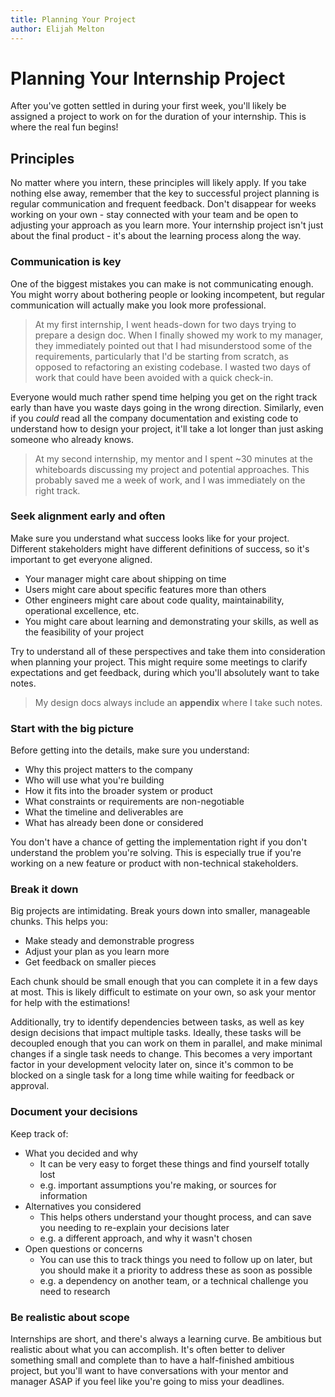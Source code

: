 ```yaml
---
title: Planning Your Project 
author: Elijah Melton
---
```

# Planning Your Internship Project

After you've gotten settled in during your first week, you'll likely be assigned a project to work on for the duration of your internship. This is where the real fun begins!

## Principles

No matter where you intern, these principles will likely apply. If you take nothing else away, remember that the key to successful project planning is regular communication and frequent feedback. Don't disappear for weeks working on your own - stay connected with your team and be open to adjusting your approach as you learn more. Your internship project isn't just about the final product - it's about the learning process along the way.

### Communication is key

One of the biggest mistakes you can make is not communicating enough. You might worry about bothering people or looking incompetent, but regular communication will actually make you look more professional.

> At my first internship, I went heads-down for two days trying to prepare a design doc. When I finally showed my work to my manager, they immediately pointed out that I had misunderstood some of the requirements, particularly that I'd be starting from scratch, as opposed to refactoring an existing codebase. I wasted two days of work that could have been avoided with a quick check-in.

Everyone would much rather spend time helping you get on the right track early than have you waste days going in the wrong direction. Similarly, even if you *could* read all the company documentation and existing code to understand how to design your project, it'll take a lot longer than just asking someone who already knows.

> At my second internship, my mentor and I spent ~30 minutes at the whiteboards discussing my project and potential approaches. This probably saved me a week of work, and I was immediately on the right track.

### Seek alignment early and often

Make sure you understand what success looks like for your project. Different stakeholders might have different definitions of success, so it's important to get everyone aligned.

- Your manager might care about shipping on time
- Users might care about specific features more than others
- Other engineers might care about code quality, maintainability, operational excellence, etc.
- You might care about learning and demonstrating your skills, as well as the feasibility of your project

Try to understand all of these perspectives and take them into consideration when planning your project. This might require some meetings to clarify expectations and get feedback, during which you'll absolutely want to take notes.

> My design docs always include an **appendix** where I take such notes.

### Start with the big picture

Before getting into the details, make sure you understand:
- Why this project matters to the company
- Who will use what you're building
- How it fits into the broader system or product
- What constraints or requirements are non-negotiable
- What the timeline and deliverables are
- What has already been done or considered

You don't have a chance of getting the implementation right if you don't understand the problem you're solving. This is especially true if you're working on a new feature or product with non-technical stakeholders.

### Break it down

Big projects are intimidating. Break yours down into smaller, manageable chunks. This helps you:

- Make steady and demonstrable progress
- Adjust your plan as you learn more
- Get feedback on smaller pieces

Each chunk should be small enough that you can complete it in a few days at most. This is likely difficult to estimate on your own, so ask your mentor for help with the estimations!

Additionally, try to identify dependencies between tasks, as well as key design decisions that impact multiple tasks. Ideally, these tasks will be decoupled enough that you can work on them in parallel, and make minimal changes if a single task needs to change. This becomes a very important factor in your development velocity later on, since it's common to be blocked on a single task for a long time while waiting for feedback or approval.

### Document your decisions

Keep track of:

- What you decided and why
    - It can be very easy to forget these things and find yourself totally lost
    - e.g. important assumptions you're making, or sources for information
- Alternatives you considered
    - This helps others understand your thought process, and can save you needing to re-explain your decisions later
    - e.g. a different approach, and why it wasn't chosen
- Open questions or concerns
    - You can use this to track things you need to follow up on later, but you should make it a priority to address these as soon as possible
    - e.g. a dependency on another team, or a technical challenge you need to research

### Be realistic about scope

Internships are short, and there's always a learning curve. Be ambitious but realistic about what you can accomplish. It's often better to deliver something small and complete than to have a half-finished ambitious project, but you'll want to have conversations with your mentor and manager ASAP if you feel like you're going to miss your deadlines.